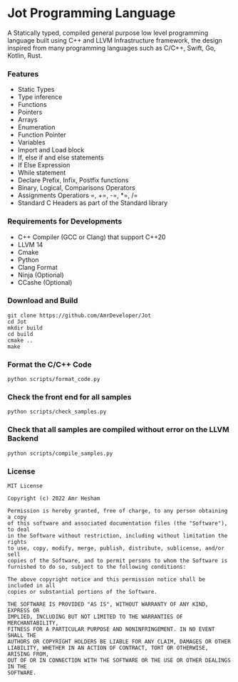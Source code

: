 # Jot Programming Language

A Statically typed, compiled general purpose low level programming language built using C++ and LLVM Infrastructure framework, the design inspired from many programming languages such as C/C++, Swift, Go, Kotlin, Rust.

### Features
- Static Types
- Type inference
- Functions
- Pointers
- Arrays
- Enumeration
- Function Pointer
- Variables
- Import and Load block
- If, else if and else statements
- If Else Expression
- While statement
- Declare Prefix, Infix, Postfix functions
- Binary, Logical, Comparisons Operators
- Assignments Operatiors =, +=, -=, *=, /=
- Standard C Headers as part of the Standard library

### Requirements for Developments
- C++ Compiler (GCC or Clang) that support C++20
- LLVM 14
- Cmake
- Python
- Clang Format
- Ninja (Optional)
- CCashe (Optional)

### Download and Build

```
git clone https://github.com/AmrDeveloper/Jot
cd Jot
mkdir build
cd build
cmake ..
make
```

### Format the C/C++ Code

```
python scripts/format_code.py
```

### Check the front end for all samples

```
python scripts/check_samples.py
```

### Check that all samples are compiled without error on the LLVM Backend

```
python scripts/compile_samples.py
```

### License
```
MIT License

Copyright (c) 2022 Amr Hesham

Permission is hereby granted, free of charge, to any person obtaining a copy
of this software and associated documentation files (the "Software"), to deal
in the Software without restriction, including without limitation the rights
to use, copy, modify, merge, publish, distribute, sublicense, and/or sell
copies of the Software, and to permit persons to whom the Software is
furnished to do so, subject to the following conditions:

The above copyright notice and this permission notice shall be included in all
copies or substantial portions of the Software.

THE SOFTWARE IS PROVIDED "AS IS", WITHOUT WARRANTY OF ANY KIND, EXPRESS OR
IMPLIED, INCLUDING BUT NOT LIMITED TO THE WARRANTIES OF MERCHANTABILITY,
FITNESS FOR A PARTICULAR PURPOSE AND NONINFRINGEMENT. IN NO EVENT SHALL THE
AUTHORS OR COPYRIGHT HOLDERS BE LIABLE FOR ANY CLAIM, DAMAGES OR OTHER
LIABILITY, WHETHER IN AN ACTION OF CONTRACT, TORT OR OTHERWISE, ARISING FROM,
OUT OF OR IN CONNECTION WITH THE SOFTWARE OR THE USE OR OTHER DEALINGS IN THE
SOFTWARE.
```
